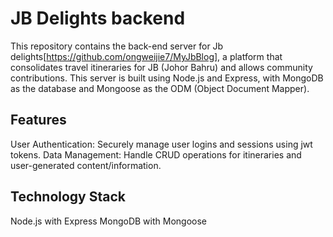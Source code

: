 # JB Delights backend
This repository contains the back-end server for Jb delights[https://github.com/ongweijie7/MyJbBlog], a platform that consolidates travel itineraries for JB (Johor Bahru) and allows community contributions. This server is built using Node.js and Express, with MongoDB as the database and Mongoose as the ODM (Object Document Mapper).

## Features
User Authentication: Securely manage user logins and sessions using jwt tokens.
Data Management: Handle CRUD operations for itineraries and user-generated content/information.

## Technology Stack
Node.js with Express
MongoDB with Mongoose
